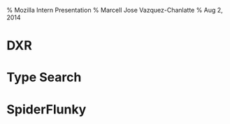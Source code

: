 % Mozilla Intern Presentation
% Marcell Jose Vazquez-Chanlatte
% Aug 2, 2014

# DXR
# Type Search
# SpiderFlunky
